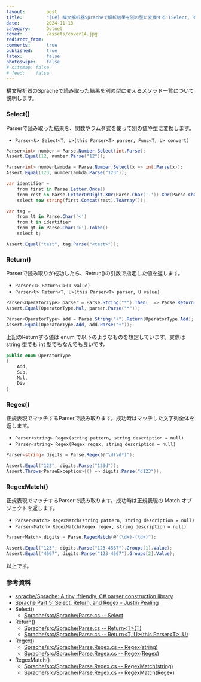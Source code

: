 ```yaml
---
layout:        post
title:         "[C#] 構文解析器Spracheで解析結果を別の型に変換する (Select, Return, Regex)"
date:          2024-11-13
category:      Dotnet
cover:         /assets/cover14.jpg
redirect_from:
comments:      true
published:     true
latex:         false
photoswipe:    false
# sitemap: false
# feed:    false
---
```


構文解析器のSpracheで読み取った結果を別の型に変えるメソッド一覧について説明します。


### Select()

Parserで読み取った結果を、関数やラムダ式を使って別の値や型に変換します。

- `Parser<U> Select<T, U>(this Parser<T> parser, Func<T, U> convert)`

```csharp
Parser<int> number = Parse.Number.Select(int.Parse);
Assert.Equal(12, number.Parse("12"));

Parser<int> numberLambda = Parse.Number.Select(x => int.Parse(x));
Assert.Equal(123, numberLambda.Parse("123"));

var identifier =
    from first in Parse.Letter.Once()
    from rest in Parse.LetterOrDigit.XOr(Parse.Char('-')).XOr(Parse.Char('_')).Many()
    select new string(first.Concat(rest).ToArray());

var tag =
    from lt in Parse.Char('<')
    from t in identifier
    from gt in Parse.Char('>').Token()
    select t;

Assert.Equal("test", tag.Parse("<test>"));
```


### Return()

Parserで読み取りが成功したら、Retrun()の引数で指定した値を返します。

- `Parser<T> Return<T>(T value)`
- `Parser<U> Return<T, U>(this Parser<T> parser, U value)`

```csharp
Parser<OperatorType> parser = Parse.String("*").Then(_ => Parse.Return(OperatorType.Mul));
Assert.Equal(OperatorType.Mul, parser.Parse("*"));

Parser<OperatorType> add = Parse.String("+").Return(OperatorType.Add);
Assert.Equal(OperatorType.Add, add.Parse("+"));
```

上記のReturnする値は enum で以下のようなものを想定しています。実際は string 型でも int 型でもなんでも良いです。

```csharp
public enum OperatorType
{
    Add,
    Sub,
    Mul,
    Div
}
```


### Regex()

正規表現でマッチするParserで読み取ります。成功時はマッチした文字列全体を返します。

- `Parser<string> Regex(string pattern, string description = null)`
- `Parser<string> Regex(Regex regex, string description = null)`

```csharp
Parser<string> digits = Parse.Regex(@"\d(\d*)");

Assert.Equal("123", digits.Parse("123d"));
Assert.Throws<ParseException>(() => digits.Parse("d123"));
```


### RegexMatch()

正規表現でマッチするParserで読み取ります。成功時は正規表現の Match オブジェクトを返します。

- `Parser<Match> RegexMatch(string pattern, string description = null)`
- `Parser<Match> RegexMatch(Regex regex, string description = null)`

```csharp
Parser<Match> digits = Parse.RegexMatch(@"(\d+)-(\d+)");

Assert.Equal("123", digits.Parse("123-4567").Groups[1].Value);
Assert.Equal("4567", digits.Parse("123-4567").Groups[2].Value);
```


以上です。

### 参考資料

- [sprache/Sprache: A tiny, friendly, C# parser construction library](https://github.com/sprache/Sprache)
- [Sprache Part 5: Select, Return, and Regex - Justin Pealing](https://justinpealing.me.uk/post/2020-04-06-sprache5-select-and-return/)
- Select()
    - [Sprache/src/Sprache/Parse.cs -- Select](https://github.com/sprache/Sprache/blob/9d1721bb0dea638e35b9bbb2334fea6f99bf778e/src/Sprache/Parse.cs#L357)
- Return()
    - [Sprache/src/Sprache/Parse.cs -- Return\<T\>(T)](https://github.com/sprache/Sprache/blob/9d1721bb0dea638e35b9bbb2334fea6f99bf778e/src/Sprache/Parse.cs#L551)
    - [Sprache/src/Sprache/Parse.cs -- Return\<T, U\>(this Parser\<T\>, U)](https://github.com/sprache/Sprache/blob/9d1721bb0dea638e35b9bbb2334fea6f99bf778e/src/Sprache/Parse.cs#L564)
- Regex()
    - [Sprache/src/Sprache/Parse.Regex.cs -- Regex(string)](https://github.com/sprache/Sprache/blob/9d1721bb0dea638e35b9bbb2334fea6f99bf778e/src/Sprache/Parse.Regex.cs#L14)
    - [Sprache/src/Sprache/Parse.Regex.cs -- Regex(Regex)](https://github.com/sprache/Sprache/blob/9d1721bb0dea638e35b9bbb2334fea6f99bf778e/src/Sprache/Parse.Regex.cs#L27)
- RegexMatch()
    - [Sprache/src/Sprache/Parse.Regex.cs -- RegexMatch(string)](https://github.com/sprache/Sprache/blob/9d1721bb0dea638e35b9bbb2334fea6f99bf778e/src/Sprache/Parse.Regex.cs#L41)
    - [Sprache/src/Sprache/Parse.Regex.cs -- RegexMatch(Regex)](https://github.com/sprache/Sprache/blob/9d1721bb0dea638e35b9bbb2334fea6f99bf778e/src/Sprache/Parse.Regex.cs#L55)


